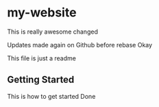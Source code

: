 # my-website

This is really awesome changed

Updates made again on Github before rebase
Okay

This file is just a readme

## Getting Started
This is how to get started
Done
